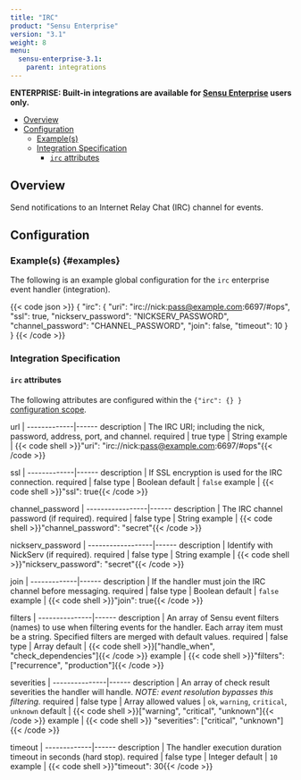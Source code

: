 ```yaml
---
title: "IRC"
product: "Sensu Enterprise"
version: "3.1"
weight: 8
menu:
  sensu-enterprise-3.1:
    parent: integrations
---
```

**ENTERPRISE: Built-in integrations are available for [Sensu Enterprise][1]
users only.**

- [Overview](#overview)
- [Configuration](#configuration)
  - [Example(s)](#examples)
  - [Integration Specification](#integration-specification)
    - [`irc` attributes](#irc-attributes)

## Overview

Send notifications to an Internet Relay Chat (IRC) channel for events.

## Configuration

### Example(s) {#examples}

The following is an example global configuration for the `irc` enterprise event
handler (integration).

{{< code json >}}
{
  "irc": {
    "uri": "irc://nick:pass@example.com:6697/#ops",
    "ssl": true,
    "nickserv_password": "NICKSERV_PASSWORD",
    "channel_password": "CHANNEL_PASSWORD",
    "join": false,
    "timeout": 10
  }
}
{{< /code >}}

### Integration Specification

#### `irc` attributes

The following attributes are configured within the `{"irc": {} }` [configuration
scope][2].

url          | 
-------------|------
description  | The IRC URI; including the nick, password, address, port, and channel.
required     | true
type         | String
example      | {{< code shell >}}"uri": "irc://nick:pass@example.com:6697/#ops"{{< /code >}}

ssl          | 
-------------|------
description  | If SSL encryption is used for the IRC connection.
required     | false
type         | Boolean
default      | `false`
example      | {{< code shell >}}"ssl": true{{< /code >}}

channel_password | 
-----------------|------
description      | The IRC channel password (if required).
required         | false
type             | String
example          | {{< code shell >}}"channel_password": "secret"{{< /code >}}

nickserv_password | 
------------------|------
description       | Identify with NickServ (if required).
required          | false
type              | String
example           | {{< code shell >}}"nickserv_password": "secret"{{< /code >}}

join         | 
-------------|------
description  | If the handler must join the IRC channel before messaging.
required     | false
type         | Boolean
default      | `false`
example      | {{< code shell >}}"join": true{{< /code >}}

filters        | 
---------------|------
description    | An array of Sensu event filters (names) to use when filtering events for the handler. Each array item must be a string. Specified filters are merged with default values.
required       | false
type           | Array
default        | {{< code shell >}}["handle_when", "check_dependencies"]{{< /code >}}
example        | {{< code shell >}}"filters": ["recurrence", "production"]{{< /code >}}

severities     | 
---------------|------
description    | An array of check result severities the handler will handle. _NOTE: event resolution bypasses this filtering._
required       | false
type           | Array
allowed values | `ok`, `warning`, `critical`, `unknown`
default        | {{< code shell >}}["warning", "critical", "unknown"]{{< /code >}}
example        | {{< code shell >}} "severities": ["critical", "unknown"]{{< /code >}}

timeout      | 
-------------|------
description  | The handler execution duration timeout in seconds (hard stop).
required     | false
type         | Integer
default      | `10`
example      | {{< code shell >}}"timeout": 30{{< /code >}}


[?]:  #
[1]:  /sensu-enterprise
[2]:  /sensu-core/1.2/reference/configuration#configuration-scopes
